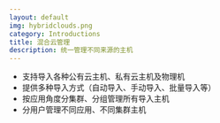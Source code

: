 ```yaml
---
layout: default
img: hybridclouds.png
category: Introductions
title: 混合云管理
description: 统一管理不同来源的主机
---
```


 * 支持导入各种公有云主机、私有云主机及物理机
 * 提供多种导入方式（自动导入、手动导入、批量导入等）
 * 按应用角度分集群、分组管理所有导入主机
 * 分用户管理不同应用、不同集群主机
